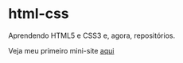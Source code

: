 # html-css
 Aprendendo HTML5 e CSS3 e, agora, repositórios.
<p>Veja meu primeiro mini-site <a href="https://leandro-pessoa.github.io/html-css/meu-site/index.html" target="_blank" rel="external">aqui</a></p> 
